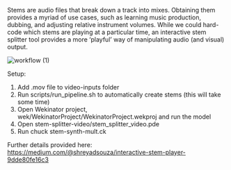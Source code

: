 Stems are audio files that break down a track into mixes. Obtaining them provides a myriad of use cases, such as learning music production, dubbing, and adjusting relative instrument volumes. While we could hard-code which stems are playing at a particular time, an interactive stem splitter tool provides a more ‘playful’ way of manipulating audio (and visual) output.

![workflow (1)](https://github.com/shreyadsouza/stem-splitter/assets/55857093/1a512e0c-667e-482c-bcdd-be338463cc4f)

Setup:
1. Add .mov file to video-inputs folder
2. Run scripts/run_pipeline.sh to automatically create stems (this will take some time)
3. Open Wekinator project, wek/WekinatorProject/WekinatorProject.wekproj and run the model
4. Open stem-splitter-video/stem_splitter_video.pde
5. Run chuck stem-synth-mult.ck

Further details provided here: https://medium.com/@shreyadsouza/interactive-stem-player-9dde80fe16c3
